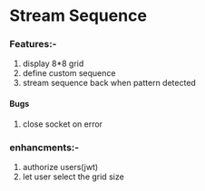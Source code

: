 # Stream Sequence

### Features:-

1. display 8*8 grid
2. define custom sequence
3. stream sequence back when pattern detected


#### Bugs
1. close socket on error

### enhancments:-

1. authorize users(jwt)
2. let user select the grid size